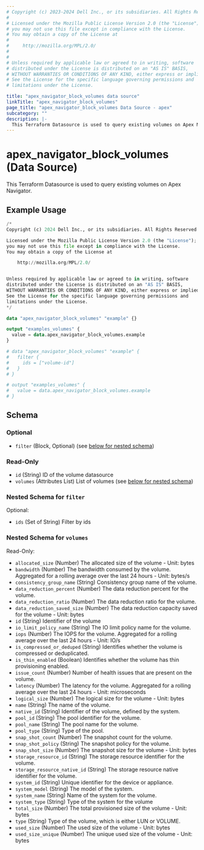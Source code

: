 ```yaml
---
# Copyright (c) 2023-2024 Dell Inc., or its subsidiaries. All Rights Reserved.
#
# Licensed under the Mozilla Public License Version 2.0 (the "License");
# you may not use this file except in compliance with the License.
# You may obtain a copy of the License at
#
#     http://mozilla.org/MPL/2.0/
#
#
# Unless required by applicable law or agreed to in writing, software
# distributed under the License is distributed on an "AS IS" BASIS,
# WITHOUT WARRANTIES OR CONDITIONS OF ANY KIND, either express or implied.
# See the License for the specific language governing permissions and
# limitations under the License.

title: "apex_navigator_block_volumes data source"
linkTitle: "apex_navigator_block_volumes"
page_title: "apex_navigator_block_volumes Data Source - apex"
subcategory: ""
description: |-
  This Terraform Datasource is used to query existing volumes on Apex Navigator.
---
```


# apex_navigator_block_volumes (Data Source)

This Terraform Datasource is used to query existing volumes on Apex Navigator.

## Example Usage

```terraform
/*
Copyright (c) 2024 Dell Inc., or its subsidiaries. All Rights Reserved.

Licensed under the Mozilla Public License Version 2.0 (the "License");
you may not use this file except in compliance with the License.
You may obtain a copy of the License at

    http://mozilla.org/MPL/2.0/


Unless required by applicable law or agreed to in writing, software
distributed under the License is distributed on an "AS IS" BASIS,
WITHOUT WARRANTIES OR CONDITIONS OF ANY KIND, either express or implied.
See the License for the specific language governing permissions and
limitations under the License.
*/

data "apex_navigator_block_volumes" "example" {}

output "examples_volumes" {
  value = data.apex_navigator_block_volumes.example
}

# data "apex_navigator_block_volumes" "example" {
#   filter {
#     ids = ["volume-id"] 
#   }
# }

# output "examples_volumes" {
#   value = data.apex_navigator_block_volumes.example
# }
```

<!-- schema generated by tfplugindocs -->
## Schema

### Optional

- `filter` (Block, Optional) (see [below for nested schema](#nestedblock--filter))

### Read-Only

- `id` (String) ID of the volume datasource
- `volumes` (Attributes List) List of volumes (see [below for nested schema](#nestedatt--volumes))

<a id="nestedblock--filter"></a>
### Nested Schema for `filter`

Optional:

- `ids` (Set of String) Filter by ids


<a id="nestedatt--volumes"></a>
### Nested Schema for `volumes`

Read-Only:

- `allocated_size` (Number) The allocated size of the volume - Unit: bytes
- `bandwidth` (Number) The bandwidth consumed by the volume. Aggregated for a rolling average over the last 24 hours - Unit: bytes/s
- `consistency_group_name` (String) Consistency group name of the volume.
- `data_reduction_percent` (Number) The data reduction percent for the volume.
- `data_reduction_ratio` (Number) The data reduction ratio for the volume.
- `data_reduction_saved_size` (Number) The data reduction capacity saved for the volume - Unit: bytes
- `id` (String) Identifier of the volume
- `io_limit_policy_name` (String) The IO limit policy name for the volume.
- `iops` (Number) The IOPS for the volume. Aggregated for a rolling average over the last 24 hours - Unit: IO/s
- `is_compressed_or_deduped` (String) Identifies whether the volume is compressed or deduplicated.
- `is_thin_enabled` (Boolean) Identifies whether the volume has thin provisioning enabled.
- `issue_count` (Number) Number of health issues that are present on the volume.
- `latency` (Number) The latency for the volume. Aggregated for a rolling average over the last 24 hours - Unit: microseconds
- `logical_size` (Number) The logical size for the volume - Unit: bytes
- `name` (String) The name of the volume.
- `native_id` (String) Identifier of the volume, defined by the system.
- `pool_id` (String) The pool identifier for the volume.
- `pool_name` (String) The pool name for the volume.
- `pool_type` (String) Type of the pool.
- `snap_shot_count` (Number) The snapshot count for the volume.
- `snap_shot_policy` (String) The snapshot policy for the volume.
- `snap_shot_size` (Number) The snapshot size for the volume - Unit: bytes
- `storage_resource_id` (String) The storage resource identifier for the volume.
- `storage_resource_native_id` (String) The storage resource native identifier for the volume.
- `system_id` (String) Unique identifier for the device or appliance.
- `system_model` (String) The model of the system.
- `system_name` (String) Name of the system for the volume.
- `system_type` (String) Type of the system for the volume
- `total_size` (Number) The total provisioned size of the volume - Unit: bytes
- `type` (String) Type of the volume, which is either LUN or VOLUME.
- `used_size` (Number) The used size of the volume - Unit: bytes
- `used_size_unique` (Number) The unique used size of the volume - Unit: bytes